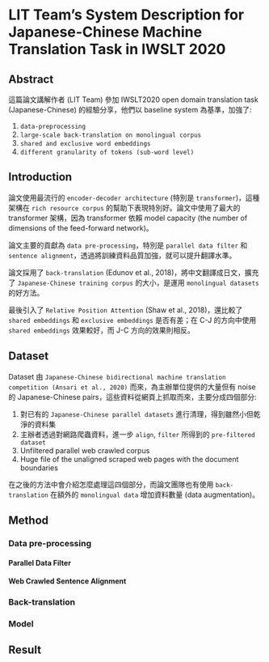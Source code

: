 # LIT Team’s System Description for Japanese-Chinese Machine Translation Task in IWSLT 2020

## Abstract

這篇論文講解作者 (LIT Team) 參加 IWSLT2020 open domain translation task (Japanese-Chinese) 的經驗分享，他們以 baseline system 為基準，加強了:

1. `data-preprocessing`
2. `large-scale back-translation on monolingual corpus`
3. `shared and exclusive word embeddings`
4. `different granularity of tokens (sub-word level)`

## Introduction

論文使用最流行的 `encoder-decoder architecture` (特別是 `transformer`)，這種架構在 `rich resource corpus` 的幫助下表現特別好。論文中使用了最大的 transformer 架構，因為 transformer 依賴 model capacity (the number of dimensions of the feed-forward network)。

論文主要的貢獻為 `data pre-processing`，特別是 `parallel data filter` 和 `sentence alignment`，透過將訓練資料品質加強，就可以提升翻譯水準。

論文採用了 `back-translation` (Edunov et al., 2018)，將中文翻譯成日文，擴充了 `Japanese-Chinese training corpus` 的大小，是運用 `monolingual datasets` 的好方法。

最後引入了 `Relative Position Attention` (Shaw et al., 2018)，還比較了 `shared embeddings` 和 `exclusive embeddings` 是否有差；在 C-J 的方向中使用 `shared embeddings` 效果較好，而 J-C 方向的效果則相反。

## Dataset

Dataset 由 `Japanese-Chinese bidirectional machine translation competition (Ansari et al., 2020)` 而來，為主辦單位提供的大量但有 noise 的 Japanese-Chinese pairs，這些資料從網頁上抓取而來，主要分成四個部分:

1. 對已有的 `Japanese-Chinese parallel datasets` 進行清理，得到雖然小但乾淨的資料集
2. 主辦者透過對網路爬蟲資料，進一步 `align`, `filter` 所得到的 `pre-filtered dataset`
3. Unfiltered parallel web crawled corpus
4. Huge file of the unaligned scraped web pages with the document boundaries

在之後的方法中會介紹怎麼處理這四個部分，而論文團隊也有使用 `back-translation` 在額外的 `monolingual data` 增加資料數量 (data augmentation)。

## Method

### Data pre-processing



#### Parallel Data Filter



#### Web Crawled Sentence Alignment



### Back-translation



### Model



## Result


